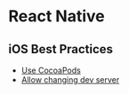 # React Native

## iOS Best Practices
* [Use CocoaPods](use-pods.md)
* [Allow changing dev server](configurable-dev-server.md)

